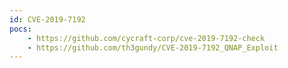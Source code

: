 ```yaml
---
id: CVE-2019-7192
pocs:
    - https://github.com/cycraft-corp/cve-2019-7192-check
    - https://github.com/th3gundy/CVE-2019-7192_QNAP_Exploit
---
```

